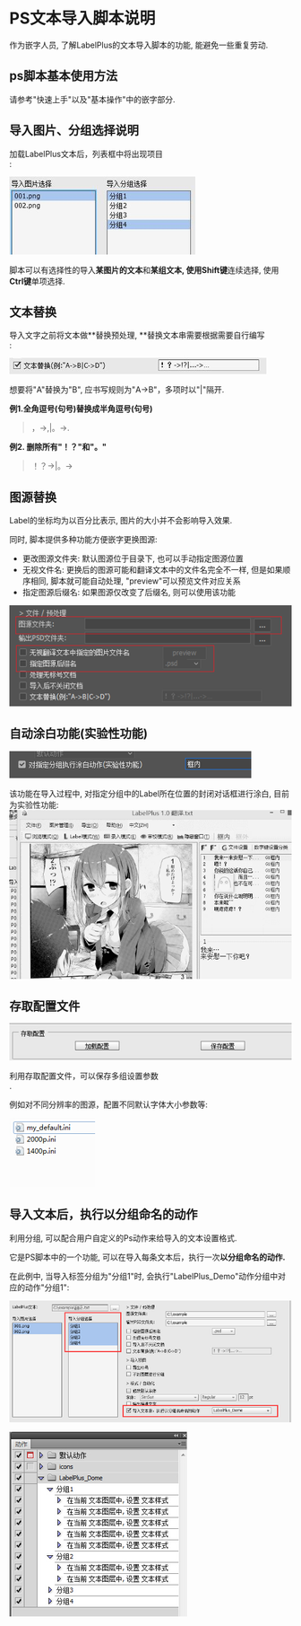 # PS文本导入脚本说明

作为嵌字人员, 了解LabelPlus的文本导入脚本的功能, 能避免一些重复劳动.

## ps脚本基本使用方法

请参考"快速上手"以及"基本操作"中的嵌字部分.

## 导入图片、分组选择说明

加载LabelPlus文本后，列表框中将出现项目  
:

![](/assets/ps_script_1.jpg)

脚本可以有选择性的导入**某图片的文本**和**某组文本, **使用**Shift键**连续选择, 使用**Ctrl键**单项选择.

## 文本替换

导入文字之前将文本做**替换预处理, **替换文本串需要根据需要自行编写  
:

![](/assets/ps_script_2.jpg)

想要将"A"替换为"B", 应书写规则为"A-&gt;B"，多项时以"\|"隔开.

**例1.全角逗号\(句号\)替换成半角逗号\(句号\)**

> ，-&gt;,\|。-&gt;.

**例2. 删除所有"！？"和"。"**

> ！？-&gt;\|。-&gt;



## 图源替换

Label的坐标均为以百分比表示, 图片的大小并不会影响导入效果.

同时, 脚本提供多种功能方便嵌字更换图源:

* 更改图源文件夹: 默认图源位于目录下, 也可以手动指定图源位置
* 无视文件名: 更换后的图源可能和翻译文本中的文件名完全不一样, 但是如果顺序相同, 脚本就可能自动处理, "preview"可以预览文件对应关系
* 指定图源后缀名: 如果图源仅改变了后缀名, 则可以使用该功能

![](/assets/image_replace.png)



## 自动涂白功能\(实验性功能\)

![](/assets/script_涂白.png)

该功能在导入过程中, 对指定分组中的Label所在位置的封闭对话框进行涂白, 目前为实验性功能:![](/assets/涂白测试.gif)

## 存取配置文件

![](/assets/ps_script_3.jpg)

利用存取配置文件，可以保存多组设置参数  
.

例如对不同分辨率的图源，配置不同默认字体大小参数等:

![](/assets/ps_script_4.jpg)

## 导入文本后，执行以分组命名的动作

利用分组, 可以配合用户自定义的Ps动作来给导入的文本设置格式.

它是PS脚本中的一个功能, 可以在导入每条文本后，执行一次**以分组命名的动作.**

在此例中, 当导入标签分组为"分组1"时, 会执行"LabelPlus\_Demo"动作分组中对应的动作"分组1":

![](/assets/group_action_3.jpg)

![](/assets/group_action_2.jpg)

